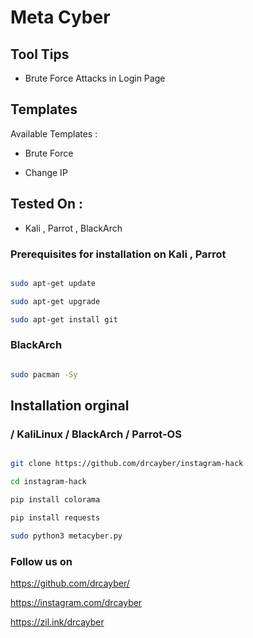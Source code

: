# Meta Cyber

## Tool Tips

* Brute Force Attacks in Login Page

## Templates

Available Templates : 

* Brute Force

* Change IP

## Tested On :

* Kali , Parrot , BlackArch


### Prerequisites for installation on Kali , Parrot

```bash

sudo apt-get update

sudo apt-get upgrade

sudo apt-get install git

```
### BlackArch

```bash

sudo pacman -Sy

```

## Installation orginal

### / KaliLinux / BlackArch / Parrot-OS

```bash

git clone https://github.com/drcayber/instagram-hack

cd instagram-hack

pip install colorama

pip install requests

sudo python3 metacyber.py
```

###  Follow us on


https://github.com/drcayber/

https://instagram.com/drcayber

https://zil.ink/drcayber
